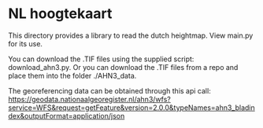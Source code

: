 # NL hoogtekaart

This directory provides a library to read the dutch heightmap. View main.py for its use.

You can download the .TIF files using the supplied script: download_ahn3.py. Or you can download the .TIF files from a repo and place them into the folder ./AHN3_data.

The georeferencing data can be obtained through this api call: https://geodata.nationaalgeoregister.nl/ahn3/wfs?service=WFS&request=getFeature&version=2.0.0&typeNames=ahn3_bladindex&outputFormat=application/json
